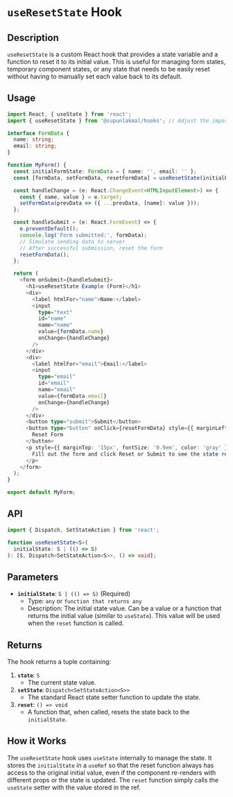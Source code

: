 # `useResetState` Hook

## Description

`useResetState` is a custom React hook that provides a state variable and a function to reset it to its initial value. This is useful for managing form states, temporary component states, or any state that needs to be easily reset without having to manually set each value back to its default.

## Usage

```typescript
import React, { useState } from 'react';
import { useResetState } from '@supunlakmal/hooks'; // Adjust the import path

interface FormData {
  name: string;
  email: string;
}

function MyForm() {
  const initialFormState: FormData = { name: '', email: '' };
  const [formData, setFormData, resetFormData] = useResetState(initialFormState);

  const handleChange = (e: React.ChangeEvent<HTMLInputElement>) => {
    const { name, value } = e.target;
    setFormData(prevData => ({ ...prevData, [name]: value }));
  };

  const handleSubmit = (e: React.FormEvent) => {
    e.preventDefault();
    console.log('Form submitted:', formData);
    // Simulate sending data to server
    // After successful submission, reset the form
    resetFormData();
  };

  return (
    <form onSubmit={handleSubmit}>
      <h1>useResetState Example (Form)</h1>
      <div>
        <label htmlFor="name">Name:</label>
        <input
          type="text"
          id="name"
          name="name"
          value={formData.name}
          onChange={handleChange}
        />
      </div>
      <div>
        <label htmlFor="email">Email:</label>
        <input
          type="email"
          id="email"
          name="email"
          value={formData.email}
          onChange={handleChange}
        />
      </div>
      <button type="submit">Submit</button>
      <button type="button" onClick={resetFormData} style={{ marginLeft: '10px' }}>
        Reset Form
      </button>
      <p style={{ marginTop: '15px', fontSize: '0.9em', color: 'gray' }}>
        Fill out the form and click Reset or Submit to see the state revert to initial values.
      </p>
    </form>
  );
}

export default MyForm;
```

## API

```typescript
import { Dispatch, SetStateAction } from 'react';

function useResetState<S>(
  initialState: S | (() => S)
): [S, Dispatch<SetStateAction<S>>, () => void];
```

## Parameters

- **`initialState`**: `S | (() => S)` (Required)
  - Type: `any` or `function that returns any`
  - Description: The initial state value. Can be a value or a function that returns the initial value (similar to `useState`). This value will be used when the `reset` function is called.

## Returns

The hook returns a tuple containing:

1.  **`state`**: `S`
    - The current state value.
2.  **`setState`**: `Dispatch<SetStateAction<S>>`
    - The standard React state setter function to update the state.
3.  **`reset`**: `() => void`
    - A function that, when called, resets the state back to the `initialState`.

## How it Works

The `useResetState` hook uses `useState` internally to manage the state. It stores the `initialState` in a `useRef` so that the reset function always has access to the original initial value, even if the component re-renders with different props or the state is updated. The `reset` function simply calls the `useState` setter with the value stored in the ref.
